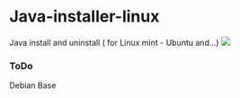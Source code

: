 # Java-installer-linux
Java install and uninstall ( for Linux mint - Ubuntu and...)
<img src="https://github.com/sh4de-c4t/Java-installer-linux/blob/main/file/image.png" />


### ToDo
Debian Base
